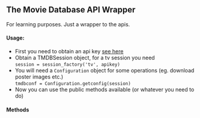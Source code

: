 ## The Movie Database API Wrapper

For learning purposes. Just a wrapper to the apis.

#### Usage:

- First you need to obtain an api key [see here](https://www.themoviedb.org/documentation/api)
- Obtain a TMDBSession object, for a tv session you need  
  `session = session_factory('tv', apikey)`
- You will need a `Configuration` object for some operations 
  (eg. download poster images etc.)    
  `tmdbconf = Configuration.getconfig(session)`
- Now you can use the public methods available (or whatever you need to do)

#### Methods


